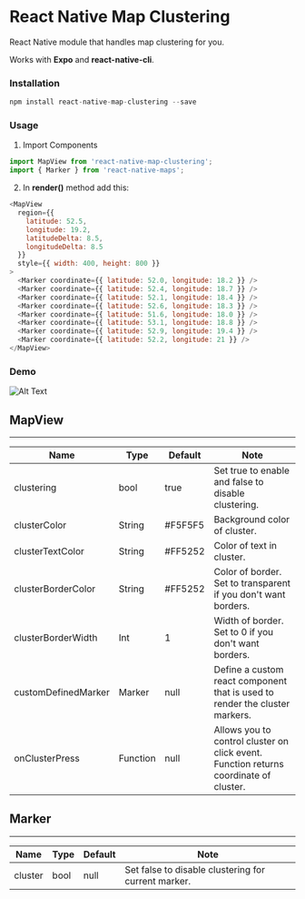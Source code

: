 
# React Native Map Clustering

React Native module that handles map clustering for you.

Works with **Expo** and **react-native-cli**.

### Installation
```js
npm install react-native-map-clustering --save
```
### Usage

1. Import Components
```javascript
import MapView from 'react-native-map-clustering';
import { Marker } from 'react-native-maps';
```

2. In **render()** method add this:

```javascript
<MapView  
  region={{  
    latitude: 52.5,  
    longitude: 19.2,  
    latitudeDelta: 8.5,  
    longitudeDelta: 8.5  
  }}  
  style={{ width: 400, height: 800 }}  
>  
  <Marker coordinate={{ latitude: 52.0, longitude: 18.2 }} />  
  <Marker coordinate={{ latitude: 52.4, longitude: 18.7 }} />  
  <Marker coordinate={{ latitude: 52.1, longitude: 18.4 }} />  
  <Marker coordinate={{ latitude: 52.6, longitude: 18.3 }} />  
  <Marker coordinate={{ latitude: 51.6, longitude: 18.0 }} />  
  <Marker coordinate={{ latitude: 53.1, longitude: 18.8 }} />  
  <Marker coordinate={{ latitude: 52.9, longitude: 19.4 }} />  
  <Marker coordinate={{ latitude: 52.2, longitude: 21 }} />  
</MapView>
```

### Demo
![Alt Text](https://raw.githubusercontent.com/venits/react-native-map-clustering/master/demo.gif)


## MapView
----
| Name               | Type   | Default | Note                                                           |
|--------------------|--------|---------|----------------------------------------------------------------|
| clustering         | bool   | true    | Set true to enable and false to disable clustering.            |
| clusterColor       | String | #F5F5F5 | Background color of cluster.                                         |
| clusterTextColor   | String | #FF5252 | Color of text in cluster.                                      |
| clusterBorderColor | String | #FF5252 | Color of border. Set to transparent if you don't want borders. |
| clusterBorderWidth | Int    | 1       | Width of border. Set to 0 if you don't want borders.           |
| customDefinedMarker | Marker   | null       | Define a custom react component that is used to render the cluster markers.      |
| onClusterPress | Function    | null       | Allows you to control cluster on click event.  Function returns coordinate of cluster.         |

## Marker
----
| Name               | Type   | Default | Note                                                           |
|--------------------|--------|---------|----------------------------------------------------------------|
| cluster            | bool   | null    | Set false to disable clustering for current marker.            |

